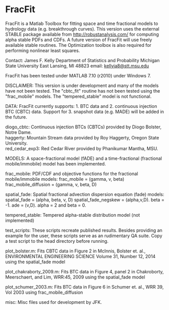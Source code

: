 # FracFit
FracFit is a Matlab Toolbox for fitting space and time fractional models to hydrology data (e.g. breakthrough curves).
This version uses the external STABLE package available from http://robustanalysis.com/ for computing alpha stable PDFs and CDFs.  A future version of FracFit will use freely available stable routines.  The Optimization toolbox is also required for performing nonlinear least squares.

Contact: James F. Kelly
         Department of Statistics and Probability
         Michigan State University
         East Lansing, MI 48823
         email: kellyja8@stt.msu.edu

FracFit has been tested under MATLAB 7.10 (r2010) under Windows 7.

DISCLAIMER: This version is under development and many of the models have not been tested.  The "cbtc_fit" routine has not been tested using the "frac_mobile" models.  The "tempered_stable" model is not functional.

DATA: FracFit currently supports: 1. BTC data and 2. continuous injection BTC (CBTC) data.
Support for 3. snapshot data (e.g. MADE) will be added in the future.

diogo_cbtc: Continuous injection BTCs (CBTCs) provided by Diogo Bolster, Notre Dame.    
haggerty: Mountain Stream data provided by Roy Haggerty, Oregon State University.  
red_cedar_exp3: Red Cedar River provided by Phanikumar Mantha, MSU.

MODELS: A space-fractional model (fADE) and a time-fractional (fractional mobile/immobile) model
has been implemented.  

frac_mobile: PDF/CDF and objective functions for the fractional mobile/immobile models:
  frac_mobile = (gamma, v, beta)
  frac_mobile_diffusion = (gamma, v, beta, D)
  
spatial_fade: Spatial fractional advection dispersion equation (fade) models:
  spatial_fade = (alpha, beta, v, D)
  spatial_fade_negskew = (alpha,v,D).  beta = -1.
  ade = (v,D).  alpha = 2 and beta = 0.

tempered_stable: Tempered alpha-stable distribution model (not implemented)    

test_scripts: These scripts recreate published results.  Besides providing an example for the
user, these scripts serve as an rudimentary QA suite.  Copy a test script to the head directory before running.  

plot_bolster.m:  Fits CBTC data in Figure 2 in McInnis, Bolster et. al., ENVIRONMENTAL ENGINEERING SCIENCE 
Volume 31, Number 12, 2014 using the spatial_fade model  

plot_chakraborty_2009.m: Fits BTC data in Figure 4, panel 2 in Chakroborty, Meerschaert, and Lim, WRR:45, 2009
using the spatial_fade model

plot_schumer_2003.m: Fits BTC data in Figure 6 in Schumer et. al., WRR 39, Vol 2003 using frac_mobile_diffusion   

misc: Misc files used for development by JFK.


